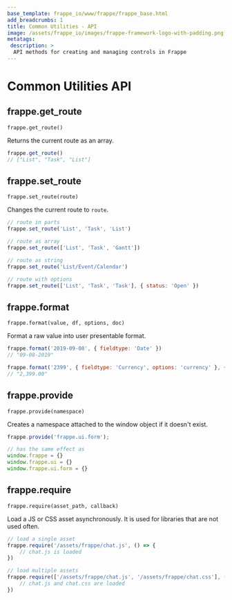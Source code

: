 ```yaml
---
base_template: frappe_io/www/frappe/frappe_base.html
add_breadcrumbs: 1
title: Common Utilities - API
image: /assets/frappe_io/images/frappe-framework-logo-with-padding.png
metatags:
 description: >
  API methods for creating and managing controls in Frappe
---
```



# Common Utilities API

## frappe.get_route
`frappe.get_route()`

Returns the current route as an array.
```js
frappe.get_route()
// ["List", "Task", "List"]
```

## frappe.set_route
`frappe.set_route(route)`

Changes the current route to `route`.
```js
// route in parts
frappe.set_route('List', 'Task', 'List')

// route as array
frappe.set_route(['List', 'Task', 'Gantt'])

// route as string
frappe.set_route('List/Event/Calendar')

// route with options
frappe.set_route(['List', 'Task', 'Task'], { status: 'Open' })
```

## frappe.format
`frappe.format(value, df, options, doc)`

Format a raw value into user presentable format.

```js
frappe.format('2019-09-08', { fieldtype: 'Date' })
// "09-08-2019"

frappe.format('2399', { fieldtype: 'Currency', options: 'currency' }, { inline: true })
// "2,399.00"
```

## frappe.provide
`frappe.provide(namespace)`

Creates a namespace attached to the window object if it doesn't exist.

```js
frappe.provide('frappe.ui.form');

// has the same effect as
window.frappe = {}
window.frappe.ui = {}
window.frappe.ui.form = {}
```

## frappe.require
`frappe.require(asset_path, callback)`

Load a JS or CSS asset asynchronously. It is used for libraries that are not
used often.

```js
// load a single asset
frappe.require('/assets/frappe/chat.js', () => {
	// chat.js is loaded
})

// load multiple assets
frappe.require(['/assets/frappe/chat.js', '/assets/frappe/chat.css'], () => {
	// chat.js and chat.css are loaded
})
```
